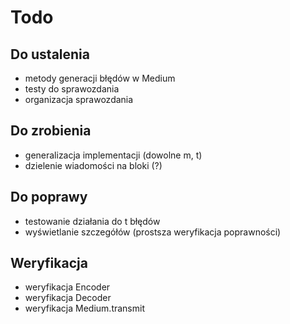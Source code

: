# Todo

## Do ustalenia

- metody generacji błędów w Medium
- testy do sprawozdania
- organizacja sprawozdania

## Do zrobienia

- generalizacja implementacji (dowolne m, t)
- dzielenie wiadomości na bloki (?)

## Do poprawy

- testowanie działania do t błędów
- wyświetlanie szczegółów (prostsza weryfikacja poprawności)

## Weryfikacja

- weryfikacja Encoder
- weryfikacja Decoder
- weryfikacja Medium.transmit
